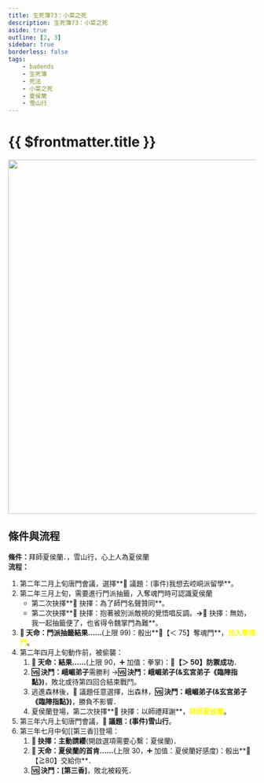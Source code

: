 ```yaml
---
title: 生死簿73：小菜之死
description: 生死簿73：小菜之死
aside: true
outline: [2, 3]
sidebar: true
borderless: false
tags:
    - badends
    - 生死簿
    - 死法
    - 小菜之死
    - 夏侯蘭
    - 雪山行
---
```


# {{ $frontmatter.title }}

<img width="720" src="/images/badends/badend73.webp">

## 條件與流程

<b>條件：</b>拜師<Girl5Icon>夏侯蘭</Girl5Icon>．，雪山行，心上人為<Girl5Icon>夏侯蘭</Girl5Icon><br>
<b>流程：</b><br>

1. 第二年二月上旬唐門會議，選擇**📜 議題：(事件)我想去崆峒派留學**。
2. 第二年三月上旬，需要進行門派抽籤，入奪魂門時可認識<Girl5Icon>夏侯蘭</Girl5Icon>
    - 第二次抉擇**📖 抉擇：為了師門名聲贊同**。
    - 第二次抉擇**📖 抉擇：抱著被別派敵視的覺悟唱反調。**→**📖 抉擇：無妨，我一起抽籤便了，也省得令魏掌門為難**。
3. **🎲 天命：門派抽籤結果......**(上限 99)：骰出**🧾【＜ 75】奪魂門**，<span style='color: Yellow;'>**加入奪魂門**</span>。
4. 第二年四月上旬動作前，被偷襲：
    1. **🎲 天命：結果......**(上限 90，➕ 加值：拳掌)：**🧾【＞ 50】防禦成功**．
    2. **🆚 決鬥：峨嵋弟子**需勝利 →**🆚 決鬥：峨嵋弟子(&玄宮弟子《臨陣指點》)**，敗北或待第四回合結束戰鬥。
    3. 逃進森林後，🧾 議題任意選擇，出森林，**🆚 決鬥：峨嵋弟子(&玄宮弟子《臨陣指點》)**，勝負不影響．
    4. <Girl5Icon>夏侯蘭</Girl5Icon>登場，第二次抉擇**📖 抉擇：以師禮拜謝**，<span style='color: Yellow;'>**拜師夏侯蘭**</span>。
5. 第三年六月上旬唐門會議，**📜 議題：(事件)雪山行**。
6. 第三年七月中旬[[第三香]]登場：
    1. **📖 抉擇：主動請纓**(開啟選項需要心繫：<Girl5Icon>夏侯蘭</Girl5Icon>)．
    2. **🎲 天命：夏侯蘭的首肯......**(上限 30，➕ 加值：<Girl5Icon>夏侯蘭</Girl5Icon>好感度)：骰出**🧾【≧80】交給你**．
    3. **🆚 決鬥：[第三香]**，敗北被殺死．
